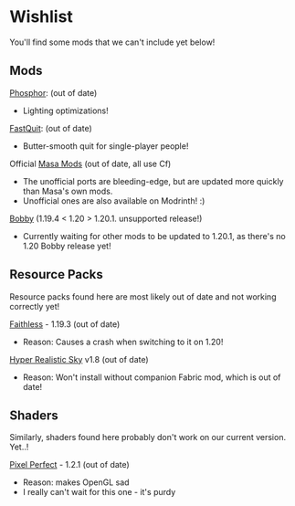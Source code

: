 # Wishlist

You'll find some mods that we can't include yet below!

## Mods

[Phosphor](https://modrinth.com/mod/phosphor): (out of date)

- Lighting optimizations!

[FastQuit](https://modrinth.com/mod/fastquit): (out of date)

- Butter-smooth quit for single-player people!

Official [Masa Mods](https://modrinth.com/modpack/kosmolot-unofficial-masa-mods/version/1.20+ksm.3) (out of date, all use Cf)

- The unofficial ports are bleeding-edge, but are updated more quickly than Masa's own mods.
- Unofficial ones are also available on Modrinth! :)

[Bobby](https://modrinth.com/mod/bobby) (1.19.4 < 1.20 > 1.20.1. unsupported release!)

- Currently waiting for other mods to be updated to 1.20.1, as there's no 1.20 Bobby release yet!

## Resource Packs

Resource packs found here are most likely out of date and not working correctly yet!

[Faithless](https://modrinth.com/resourcepack/faithless/gallery) - 1.19.3 (out of date)

- Reason: Causes a crash when switching to it on 1.20!

[Hyper Realistic Sky](https://modrinth.com/resourcepack/hyper-realistic-sky) v1.8 (out of date)

- Reason: Won't install without companion Fabric mod, which is out of date!

## Shaders

Similarly, shaders found here probably don't work on our current version. Yet..!

[Pixel Perfect](https://modrinth.com/shader/pixel-perfect/gallery) - 1.2.1 (out of date)

- Reason: makes OpenGL sad
- I really can't wait for this one - it's purdy
